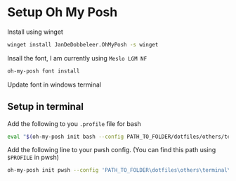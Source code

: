 # Setup Oh My Posh
Install using winget
```bash
winget install JanDeDobbeleer.OhMyPosh -s winget
```
Insall the font, I am currently using `Meslo LGM NF`

```bash
oh-my-posh font install
```

Update font in windows terminal

## Setup in terminal
Add the following to you `.profile` file for bash
```bash
eval "$(oh-my-posh init bash --config PATH_TO_FOLDER/dotfiles/others/terminal/config.omp.json)"
```

Add the following line to your pwsh config. (You can find this path using `$PROFILE` in pwsh)
```bash
oh-my-posh init pwsh --config 'PATH_TO_FOLDER\dotfiles\others\terminal\config.omp.json' | Invoke-Expression
```
